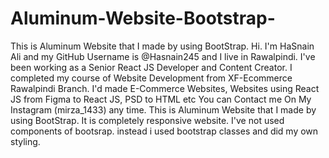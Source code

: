 # Aluminum-Website-Bootstrap-
This is Aluminum Website that I made by using BootStrap. 
Hi. I'm HaSnain Ali and my GitHub Username is @Hasnain245 and I live in Rawalpindi. I've been working as a Senior React JS Developer and Content Creator. I completed my course of Website Development from XF-Ecommerce Rawalpindi Branch. I'd made E-Commerce Websites, Websites using React JS from Figma to React JS, PSD to HTML etc You can Contact me On My Instagram (mirza_1433) any time. This is Aluminum Website that I made by using BootStrap. It is completely responsive website.
I've not used components of bootsrap. instead i used bootstrap classes and did my own styling.

